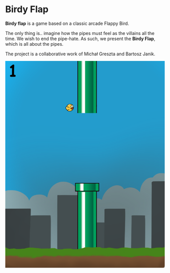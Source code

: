 # Birdy Flap

[a]: src/flapper/resources/game_screenshot_main.png

**Birdy flap** is a game based on a classic arcade Flappy Bird.

The only thing is.. imagine how the pipes must feel as the villains all the time. We wish to end the pipe-hate. As such, we present the **Birdy Flap**, which is all about the pipes.

The project is a collaborative work of Michał Greszta and Bartosz Janik.

![Game Screenshot][a]

